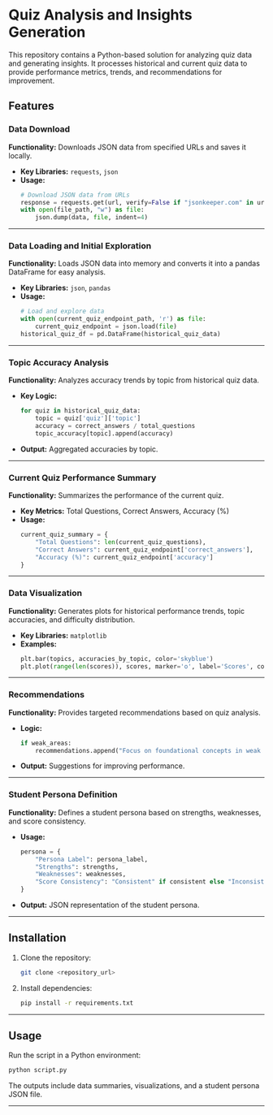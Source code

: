 # Quiz Analysis and Insights Generation

This repository contains a Python-based solution for analyzing quiz data and generating insights. It processes historical and current quiz data to provide performance metrics, trends, and recommendations for improvement.

## Features

### Data Download
**Functionality:** Downloads JSON data from specified URLs and saves it locally.
- **Key Libraries:** `requests`, `json`
- **Usage:**
  ```python
  # Download JSON data from URLs
  response = requests.get(url, verify=False if "jsonkeeper.com" in url else True)
  with open(file_path, "w") as file:
      json.dump(data, file, indent=4)
  ```

---

### Data Loading and Initial Exploration
**Functionality:** Loads JSON data into memory and converts it into a pandas DataFrame for easy analysis.
- **Key Libraries:** `json`, `pandas`
- **Usage:**
  ```python
  # Load and explore data
  with open(current_quiz_endpoint_path, 'r') as file:
      current_quiz_endpoint = json.load(file)
  historical_quiz_df = pd.DataFrame(historical_quiz_data)
  ```

---

### Topic Accuracy Analysis
**Functionality:** Analyzes accuracy trends by topic from historical quiz data.
- **Key Logic:**
  ```python
  for quiz in historical_quiz_data:
      topic = quiz['quiz']['topic']
      accuracy = correct_answers / total_questions
      topic_accuracy[topic].append(accuracy)
  ```
- **Output:** Aggregated accuracies by topic.

---

### Current Quiz Performance Summary
**Functionality:** Summarizes the performance of the current quiz.
- **Key Metrics:** Total Questions, Correct Answers, Accuracy (%)
- **Usage:**
  ```python
  current_quiz_summary = {
      "Total Questions": len(current_quiz_questions),
      "Correct Answers": current_quiz_endpoint['correct_answers'],
      "Accuracy (%)": current_quiz_endpoint['accuracy']
  }
  ```

---

### Data Visualization
**Functionality:** Generates plots for historical performance trends, topic accuracies, and difficulty distribution.
- **Key Libraries:** `matplotlib`
- **Examples:**
  ```python
  plt.bar(topics, accuracies_by_topic, color='skyblue')
  plt.plot(range(len(scores)), scores, marker='o', label='Scores', color='b')
  ```

---

### Recommendations
**Functionality:** Provides targeted recommendations based on quiz analysis.
- **Logic:**
  ```python
  if weak_areas:
      recommendations.append("Focus on foundational concepts in weak areas.")
  ```
- **Output:** Suggestions for improving performance.

---

### Student Persona Definition
**Functionality:** Defines a student persona based on strengths, weaknesses, and score consistency.
- **Usage:**
  ```python
  persona = {
      "Persona Label": persona_label,
      "Strengths": strengths,
      "Weaknesses": weaknesses,
      "Score Consistency": "Consistent" if consistent else "Inconsistent"
  }
  ```
- **Output:** JSON representation of the student persona.

---

## Installation
1. Clone the repository:
   ```bash
   git clone <repository_url>
   ```
2. Install dependencies:
   ```bash
   pip install -r requirements.txt
   ```

---

## Usage
Run the script in a Python environment:
```bash
python script.py
```
The outputs include data summaries, visualizations, and a student persona JSON file.

---
